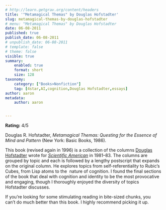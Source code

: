 ```yaml
---
# http://learn.getgrav.org/content/headers
title: '"Metamagical Themas" by Douglas Hofstadter'
slug: metamagical-themas-by-douglas-hofstadter
# menu: "Metamagical Themas" by Douglas Hofstadter
date: 06-08-2011
published: true
publish_date: 06-08-2011
# unpublish_date: 06-08-2011
# template: false
# theme: false
visible: true
summary:
    enabled: true
    format: short
    size: 128
taxonomy:
    category: ["Books>Nonfiction"]
    tag: [4star,AI,cognition,Douglas Hofstadter,essays]
author: aaron
metadata:
    author: aaron


---
```


**Rating:** 4/5

Douglas R. Hofstadter, *Metamagical Themas: Questing for the Essence of Mind and Pattern* (New York: Basic Books, 1986).

This book (revised again in 1996) is a collection of the columns [Douglas Hofstadter](http://en.wikipedia.org/wiki/Douglas_hofstadter "Wikipedia article on Douglas Hofstadter") wrote for *[Scientific American](http://www.scientificamerican.com/)* in 1981–83. The columns are grouped by topic and each is followed by a lengthy postscript that expands on the original column. He explores topics from self-referentiality to Rubic’s Cubes, from Lisp atoms to the  nature of cognition. I found the final sections of the book that deal with cognition and identity to be the most provocative and engaging, though I thoroughly enjoyed the diversity of topics Hofstadter discusses.

If you’re looking for some stimulating reading in bite-sized chunks, you can’t do much better than this book. I highly recommend picking it up.
